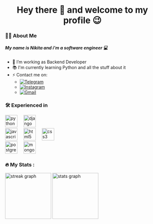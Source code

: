 <h1 align="center">Hey there 👋 and welcome to my profile 😉</h1>

### 👩‍💻 About Me

##### My name is Nikita and i'm a software engineer 💻
  
- 🔭 I’m working as Backend Developer
- 📚 I'm currently learning Python and all the stuff about it
- ⚡ Contact me on:
  - [![Telegram](https://img.shields.io/badge/-Telegram-090909?style=for-the-badge&logo=telegram&logoColor=27A0D9)](https://t.me/dakinon)
  - [![Instagram](https://img.shields.io/badge/-Instagram-090909?style=for-the-badge&logo=instagram&logoColor=B4068E)](https://www.instagram.com/everysinst)
  - [![Gmail](https://img.shields.io/badge/-gmail-090909?style=for-the-badge&logo=gmail&logoColor=C71610)](mailto:efimov.n99@gmail.com)

### 🛠 Experienced in

<div>
  <img src="https://cdn.jsdelivr.net/gh/devicons/devicon/icons/python/python-original.svg" height="40" alt="python logo"  />
  <img width="12" />
  <img src="https://cdn.jsdelivr.net/gh/devicons/devicon/icons/django/django-plain.svg" height="40" alt="django logo"  />
</div>
<div>
  <img src="https://cdn.jsdelivr.net/gh/devicons/devicon/icons/javascript/javascript-original.svg" height="40" alt="javascript logo"  />
  <img width="12" />
  <img src="https://cdn.jsdelivr.net/gh/devicons/devicon/icons/html5/html5-original.svg" height="40" alt="html5 logo"  />
  <img width="12" />
  <img src="https://cdn.jsdelivr.net/gh/devicons/devicon/icons/css3/css3-original.svg" height="40" alt="css3 logo"  />
</div>
<div>
  <img src="https://cdn.jsdelivr.net/gh/devicons/devicon/icons/postgresql/postgresql-original.svg" height="40" alt="postgresql logo"  />
  <img width="12" />
  <img src="https://cdn.jsdelivr.net/gh/devicons/devicon/icons/mongodb/mongodb-original.svg" height="40" alt="mongodb logo"  />
</div>

### 🔥 My Stats :
<div align="left">
  <img src="https://streak-stats.demolab.com?user=eVery1337&locale=en&mode=daily&theme=tokyonight&hide_border=false&border_radius=5&order=3" height="150" alt="streak graph"  />
  <img src="https://github-readme-stats.vercel.app/api?username=eVery1337&hide_title=true&hide_rank=false&show_icons=true&include_all_commits=true&count_private=true&disable_animations=false&theme=tokyonight&locale=en&hide_border=false&order=1" height="150" alt="stats graph"  />
</div>
